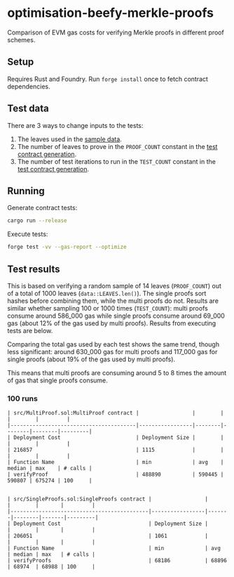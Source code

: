 # optimisation-beefy-merkle-proofs

Comparison of EVM gas costs for verifying Merkle proofs in different proof schemes.

## Setup

Requires Rust and Foundry. Run `forge install` once to fetch contract dependencies.

## Test data

There are 3 ways to change inputs to the tests:

1. The leaves used in the [sample data](src/data.rs).
2. The number of leaves to prove in the `PROOF_COUNT` constant in the [test contract generation](src/main.rs).
3. The number of test iterations to run in the `TEST_COUNT` constant in the [test contract generation](src/main.rs).

## Running

Generate contract tests:

```sh
cargo run --release
```

Execute tests:

```sh
forge test -vv --gas-report --optimize
```

## Test results

This is based on verifying a random sample of 14 leaves (`PROOF_COUNT`) out of a total of 1000 leaves
(`data::LEAVES.len()`). The single proofs sort hashes before combining them, while the multi proofs do not. Results are
similar whether sampling 100 or 1000 times (`TEST_COUNT`): multi proofs consume around 586_000 gas while single proofs
consume around 69_000 gas (about 12% of the gas used by multi proofs). Results from executing tests are below.

Comparing the total gas used by each test shows the same trend, though less significant: around 630_000 gas for multi
proofs and 117_000 gas for single proofs (about 19% of the gas used by multi proofs).

This means that multi proofs are consuming around 5 to 8 times the amount of gas that single proofs consume.

### 100 runs

```
| src/MultiProof.sol:MultiProof contract |                 |        |        |        |         |
|----------------------------------------|-----------------|--------|--------|--------|---------|
| Deployment Cost                        | Deployment Size |        |        |        |         |
| 216857                                 | 1115            |        |        |        |         |
| Function Name                          | min             | avg    | median | max    | # calls |
| verifyProof                            | 488890          | 590445 | 590807 | 675274 | 100     |


| src/SingleProofs.sol:SingleProofs contract |                 |       |        |       |         |
|--------------------------------------------|-----------------|-------|--------|-------|---------|
| Deployment Cost                            | Deployment Size |       |        |       |         |
| 206051                                     | 1061            |       |        |       |         |
| Function Name                              | min             | avg   | median | max   | # calls |
| verifyProofs                               | 68186           | 68896 | 68974  | 68988 | 100     |
```

